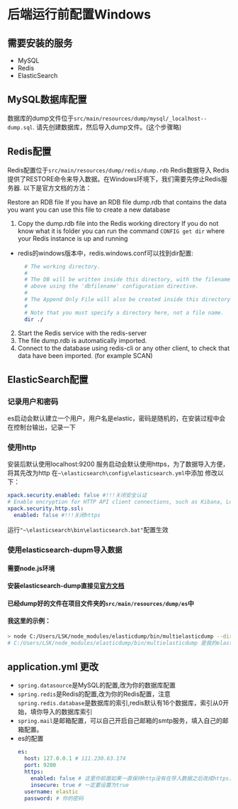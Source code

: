 # 后端运行前配置Windows

## 需要安装的服务
- MySQL
- Redis
- ElasticSearch

## MySQL数据库配置
数据库的dump文件位于`src/main/resources/dump/mysql/_localhost--dump.sql`. 请先创建数据库，然后导入dump文件。(这个步骤略)

## Redis配置
Redis配置位于`src/main/resources/dump/redis/dump.rdb`
Redis数据导入
Redis提供了RESTORE命令来导入数据。在Windows环境下，我们需要先停止Redis服务器.
以下是官方文档的方法：

Restore an RDB file
If you have an RDB file dump.rdb that contains the data you want you can use this file to create a new database
1. Copy the dump.rdb file into the Redis working directory
If you do not know what it is folder you can run the command `CONFIG get dir` where your Redis instance is up and running
- redis的windows版本中，redis.windows.conf可以找到dir配置:
  ```bash
    # The working directory.
    #
    # The DB will be written inside this directory, with the filename specified
    # above using the 'dbfilename' configuration directive.
    # 
    # The Append Only File will also be created inside this directory.
    # 
    # Note that you must specify a directory here, not a file name.
    dir ./
    ```
2. Start the Redis service with the redis-server
3. The file dump.rdb is automatically imported.
4. Connect to the database using redis-cli or any other client, to check that data have been imported. (for example SCAN)

## ElasticSearch配置
### 记录用户和密码
es启动会默认建立一个用户，用户名是elastic，密码是随机的，在安装过程中会在控制台输出，记录一下
### 使用http
安装后默认使用localhost:9200
服务启动会默认使用https，为了数据导入方便，将其先改为http
在`~\elasticsearch\config\elasticsearch.yml`中添加
修改以下：
```yml
xpack.security.enabled: false #!!!关闭安全认证
# Enable encryption for HTTP API client connections, such as Kibana, Logstash, and Agents
xpack.security.http.ssl:
  enabled: false #!!!关闭https
```
运行`"~\elasticsearch\bin\elasticsearch.bat"`配置生效

### 使用elasticsearch-dupm导入数据
#### 需要node.js环境
#### 安装elasticsearch-dump直接见[官方文档](https://github.com/elasticsearch-dump/elasticsearch-dump)
#### 已经dump好的文件在项目文件夹的`src/main/resources/dump/es`中
#### 我这里的示例：
```bash
> node C:/Users/LSK/node_modules/elasticdump/bin/multielasticdump --direction=load --match='^.*$' --output=http://127.0.0.1:9200 --input=D:/SourceCode/elib/src/main/resources/dump/es
# C:/Users/LSK/node_modules/elasticdump/bin/multielasticdump 是我的elasticsearch-dump安装后的可执行文件
```

## application.yml 更改
- `spring.datasource`是MySQL的配置,改为你的数据库配置
- `spring.redis`是Redis的配置,改为你的Redis配置，注意`spring.redis.database`是数据库的索引,redis默认有16个数据库，索引从0开始，填你导入的数据库索引
- `spring.mail`是邮箱配置，可以自己开启自己邮箱的smtp服务，填入自己的邮箱配置。
- es的配置
  ```yml
  es:
    host: 127.0.0.1 # 111.230.63.174
    port: 9200
    https:
      enabled: false # 这里你前面如果一直保持http没有在导入数据之后改成https，这里就false,否则true
      insecure: true # 一定要设置为true
    username: elastic
    password: # 你的密码
  ```
